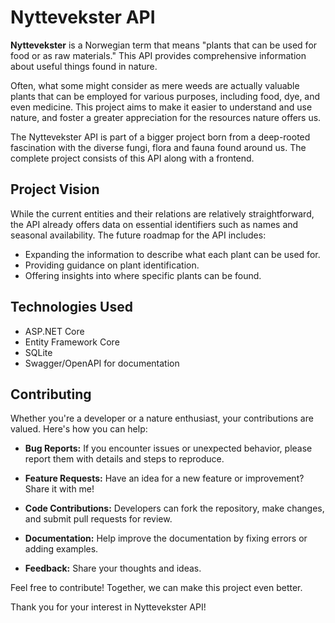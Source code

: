 # Nyttevekster API

**Nyttevekster** is a Norwegian term that means "plants that can be used for food or as raw materials." This API provides comprehensive information about useful things found in nature.

Often, what some might consider as mere weeds are actually valuable plants that can be employed for various purposes, including food, dye, and even medicine. This project aims to make it easier to understand and use nature, and foster a greater appreciation for the resources nature offers us.

The Nyttevekster API is part of a bigger project born from a deep-rooted fascination with the diverse fungi, flora and fauna found around us. The complete project consists of this API along with a frontend.

## Project Vision

While the current entities and their relations are relatively straightforward, the API already offers data on essential identifiers such as names and seasonal availability. The future roadmap for the API includes:

- Expanding the information to describe what each plant can be used for.
- Providing guidance on plant identification.
- Offering insights into where specific plants can be found.

## Technologies Used

- ASP.NET Core
- Entity Framework Core
- SQLite
- Swagger/OpenAPI for documentation

## Contributing

Whether you're a developer or a nature enthusiast, your contributions are valued. Here's how you can help:

- **Bug Reports:** If you encounter issues or unexpected behavior, please report them with details and steps to reproduce.

- **Feature Requests:** Have an idea for a new feature or improvement? Share it with me!

- **Code Contributions:** Developers can fork the repository, make changes, and submit pull requests for review.

- **Documentation:** Help improve the documentation by fixing errors or adding examples.

- **Feedback:** Share your thoughts and ideas.

Feel free to contribute! Together, we can make this project even better.

Thank you for your interest in Nyttevekster API!
